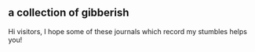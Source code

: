 ## a collection of gibberish

Hi visitors, I hope some of these journals which record my stumbles helps you!
